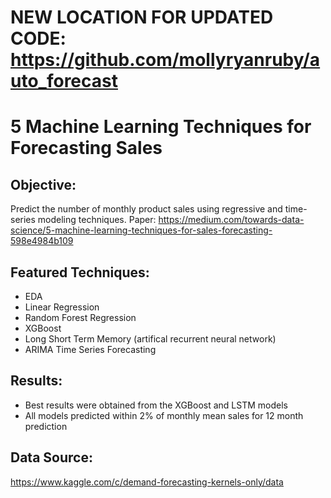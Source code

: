 # NEW LOCATION FOR UPDATED CODE: https://github.com/mollyryanruby/auto_forecast
# 5 Machine Learning Techniques for Forecasting Sales 

## Objective: 
Predict the number of monthly product sales using regressive and time-series modeling techniques.
Paper: 
https://medium.com/towards-data-science/5-machine-learning-techniques-for-sales-forecasting-598e4984b109

## Featured Techniques:
* EDA
* Linear Regression
* Random Forest Regression
* XGBoost
* Long Short Term Memory (artifical recurrent neural network)
* ARIMA Time Series Forecasting

## Results:
* Best results were obtained from the XGBoost and LSTM models
* All models predicted within 2% of monthly mean sales for 12 month prediction

## Data Source: 
https://www.kaggle.com/c/demand-forecasting-kernels-only/data

